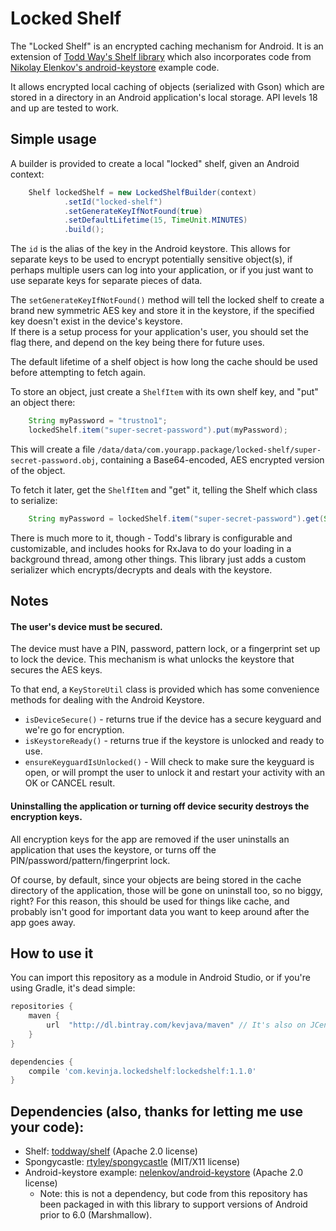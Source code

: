 # Locked Shelf

The "Locked Shelf" is an encrypted caching mechanism for Android.  It is an extension of 
[Todd Way's Shelf library](https://github.com/toddway/Shelf) which also incorporates code from 
[Nikolay Elenkov's android-keystore](https://github.com/nelenkov/android-keystore) example code.

It allows encrypted local caching of objects (serialized with Gson) which are stored in a directory 
in an Android application's local storage.  API levels 18 and up are tested to work.

## Simple usage
A builder is provided to create a local "locked" shelf, given an Android context:

```java
    Shelf lockedShelf = new LockedShelfBuilder(context)
            .setId("locked-shelf")
            .setGenerateKeyIfNotFound(true)
            .setDefaultLifetime(15, TimeUnit.MINUTES)
            .build();
```

The `id` is the alias of the key in the Android keystore.  This allows for separate keys to be used
to encrypt potentially sensitive object(s), if perhaps multiple users can log into your application, 
or if you just want to use separate keys for separate pieces of data.

The `setGenerateKeyIfNotFound()` method will tell the locked shelf to create a brand new symmetric 
AES key and store it in the keystore, if the specified key doesn't exist in the device's keystore.  
If there is a setup process for your application's user, you should set the flag there, and depend 
on the key being there for future uses.  

The default lifetime of a shelf object is how long the cache should be used before attempting to 
fetch again. 

To store an object, just create a `ShelfItem` with its own shelf key, and "put" an object there:

```java
    String myPassword = "trustno1";
    lockedShelf.item("super-secret-password").put(myPassword);
```

This will create a file `/data/data/com.yourapp.package/locked-shelf/super-secret-password.obj`, 
containing a Base64-encoded, AES encrypted version of the object.

To fetch it later, get the `ShelfItem` and "get" it, telling the Shelf which class to serialize:

```java
    String myPassword = lockedShelf.item("super-secret-password").get(String.class);
```

There is much more to it, though - Todd's library is configurable and customizable, and includes 
hooks for RxJava to do your loading in a background thread, among other things.  This library just 
adds a custom serializer which encrypts/decrypts and deals with the keystore.

## Notes

#### The user's device must be secured.  
The device must have a PIN, password, pattern lock, or a fingerprint set up to lock the device. 
This mechanism is what unlocks the keystore that secures the AES keys.

To that end, a `KeyStoreUtil` class is provided which has some convenience methods for dealing with 
the Android Keystore.

 * `isDeviceSecure()` - returns true if the device has a secure keyguard and we're go for 
encryption.
 * `isKeystoreReady()` - returns true if the keystore is unlocked and ready to use. 
 * `ensureKeyguardIsUnlocked()` - Will check to make sure the keyguard is open, or will prompt 
the user to unlock it and restart your activity with an OK or CANCEL result.

#### Uninstalling the application or turning off device security destroys the encryption keys.
All encryption keys for the app are removed if the user uninstalls an application that uses the 
keystore, or turns off the PIN/password/pattern/fingerprint lock.  

Of course, by default, since your objects are being stored in the cache directory of the 
application, those will be gone on uninstall too, so no biggy, right?  For this reason, this should 
be used for things like cache, and probably isn't good for important data you want to keep around 
after the app goes away.

## How to use it

You can import this repository as a module in Android Studio, or if you're using Gradle, it's dead 
simple:

```groovy
repositories {
    maven {
        url  "http://dl.bintray.com/kevjava/maven" // It's also on JCenter, so you might not need this.
    }
}

dependencies {
    compile 'com.kevinja.lockedshelf:lockedshelf:1.1.0'
}
```

## Dependencies (also, thanks for letting me use your code):
  * Shelf: [toddway/shelf](https://github.com/toddway/Shelf) (Apache 2.0 license)
  * Spongycastle: [rtyley/spongycastle](https://rtyley.github.io/spongycastle/) (MIT/X11 license)
  * Android-keystore example: [nelenkov/android-keystore](https://github.com/nelenkov/android-keystore) (Apache 2.0 license)
      * Note: this is not a dependency, but code from this repository has been packaged in with this 
        library to support versions of Android prior to 6.0 (Marshmallow).